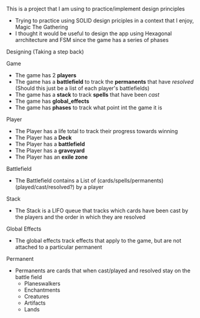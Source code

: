 This is a project that I am using to practice/implement design principles 

- Trying to practice using SOLID design priciples in a context that I enjoy, Magic The Gathering
- I thought it would be useful to design the app using Hexagonal arrchitecture and FSM since the game has a series of phases

Designing (Taking a step back)

Game
  - The game has 2 **players**
  - The game has a **battlefield** to track the **permanents** that have _resolved_ (Should this just be a list of each player's battlefields)
  - The game has a **stack** to track **spells** that have been _cast_
  - The game has **global_effects**
  - The game has **phases** to track what point int the game it is

Player
  - The Player has a life total to track their progress towards winning
  - The Player has a **Deck**
  - The Player has a **battlefield**
  - The Player has a **graveyard**
  - The Player has an **exile zone**

Battlefield
  - The Battlefield contains a List of (cards/spells/permanents) (played/cast/resolved?) by a player

Stack 
  - The Stack is a LIFO queue that tracks which cards have been cast by the players and the order in which they are resolved

Global Effects
  - The global effects track effects that apply to the game, but are not attached to a particular permanent

Permanent
  - Permanents are cards that when cast/played and resolved stay on the battle field
      - Planeswalkers
      - Enchantments
      - Creatures
      - Artifacts
      - Lands
